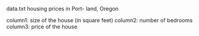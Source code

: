 data.txt
housing prices in Port- land, Oregon

column1: size of the house (in square feet)
column2: number of bedrooms
column3: price of the house

